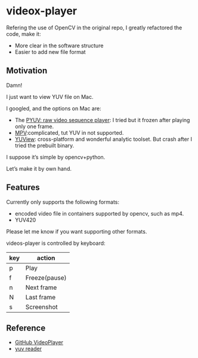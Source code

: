 # videox-player

Refering the use of OpenCV in the original repo,
I greatly refactored the code, make it:
 * More clear in the software structure
 * Easier to add new file format

## Motivation

Damn!

I just want to view YUV file on Mac.

I googled, and the options on Mac are:
 * The [PYUV: raw video sequence player](http://dsplab.diei.unipg.it/software/pyuv_raw_video_sequence_player): I tried but it frozen after playing only one frame.
 * [MPV](https://github.com/mpv-player/mpv):complicated, tut YUV in not supported.
 * [YUView](https://github.com/IENT/YUView): cross-platform and wonderful analytic toolset. But crash after I tried the prebuilt binary.

I suppose it’s simple by opencv+python.

Let’s make it by own hand. 

## Features

Currently only supports the following formats:
 * encoded video file in containers supported by opencv, such as mp4.
 * YUV420

Please let me know if you want supporting other formats.

videos-player is controlled by keyboard:

| key | action |
| -     | -|
| p     | Play |
| f     | Freeze(pause) |
| n     | Next frame|
| N     | Last frame|
| s     | Screenshot|

## Reference
 * [GitHub VideoPlayer](https://github.com/maximus009/VideoPlayer)
 * [yuv reader](https://stackoverflow.com/questions/2231518/how-to-read-a-frame-from-yuv-file-in-opencv)
